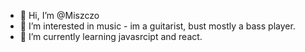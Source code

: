 - 👋 Hi, I’m @Miszczo
- 👀 I’m interested in music - im a guitarist, bust mostly a bass player.
- 🌱 I’m currently learning javasrcipt and react.


